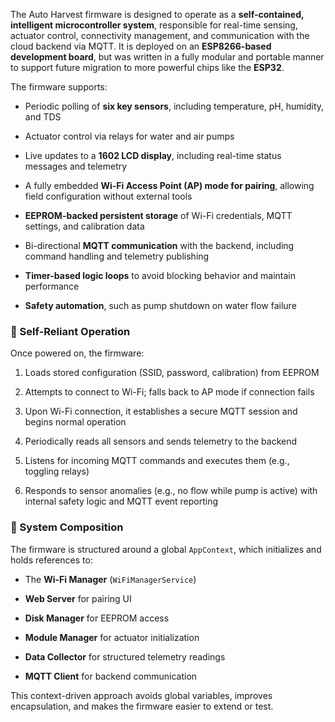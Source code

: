 The Auto Harvest firmware is designed to operate as a **self-contained, intelligent microcontroller system**, responsible for real-time sensing, actuator control, connectivity management, and communication with the cloud backend via MQTT. It is deployed on an **ESP8266-based development board**, but was written in a fully modular and portable manner to support future migration to more powerful chips like the **ESP32**.

The firmware supports:

- Periodic polling of **six key sensors**, including temperature, pH, humidity, and TDS
    
- Actuator control via relays for water and air pumps
    
- Live updates to a **1602 LCD display**, including real-time status messages and telemetry
    
- A fully embedded **Wi-Fi Access Point (AP) mode for pairing**, allowing field configuration without external tools
    
- **EEPROM-backed persistent storage** of Wi-Fi credentials, MQTT settings, and calibration data
    
- Bi-directional **MQTT communication** with the backend, including command handling and telemetry publishing
    
- **Timer-based logic loops** to avoid blocking behavior and maintain performance
    
- **Safety automation**, such as pump shutdown on water flow failure
    

### 🔌 Self-Reliant Operation

Once powered on, the firmware:

1. Loads stored configuration (SSID, password, calibration) from EEPROM
    
2. Attempts to connect to Wi-Fi; falls back to AP mode if connection fails
    
3. Upon Wi-Fi connection, it establishes a secure MQTT session and begins normal operation
    
4. Periodically reads all sensors and sends telemetry to the backend
    
5. Listens for incoming MQTT commands and executes them (e.g., toggling relays)
    
6. Responds to sensor anomalies (e.g., no flow while pump is active) with internal safety logic and MQTT event reporting
    

### 🧩 System Composition

The firmware is structured around a global `AppContext`, which initializes and holds references to:

- The **Wi-Fi Manager** (`WiFiManagerService`)
    
- **Web Server** for pairing UI
    
- **Disk Manager** for EEPROM access
    
- **Module Manager** for actuator initialization
    
- **Data Collector** for structured telemetry readings
    
- **MQTT Client** for backend communication
    

This context-driven approach avoids global variables, improves encapsulation, and makes the firmware easier to extend or test.